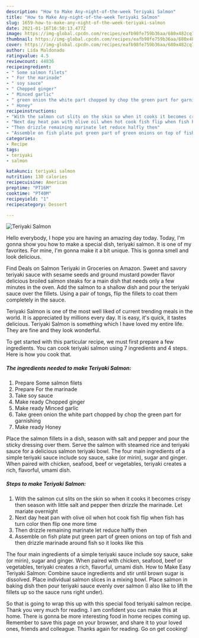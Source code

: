 ```yaml
---
description: "How to Make Any-night-of-the-week Teriyaki Salmon"
title: "How to Make Any-night-of-the-week Teriyaki Salmon"
slug: 1659-how-to-make-any-night-of-the-week-teriyaki-salmon
date: 2021-01-16T16:50:13.477Z
image: https://img-global.cpcdn.com/recipes/eafb98fe759b36aa/680x482cq70/teriyaki-salmon-recipe-main-photo.jpg
thumbnail: https://img-global.cpcdn.com/recipes/eafb98fe759b36aa/680x482cq70/teriyaki-salmon-recipe-main-photo.jpg
cover: https://img-global.cpcdn.com/recipes/eafb98fe759b36aa/680x482cq70/teriyaki-salmon-recipe-main-photo.jpg
author: Lida Maldonado
ratingvalue: 4.5
reviewcount: 44836
recipeingredient:
- " Some salmon filets"
- " For the marinade"
- " soy sauce"
- " Chopped ginger"
- " Minced garlic"
- " green onion the white part chopped by chop the green part for garnishing"
- " Honey"
recipeinstructions:
- "With the salmon cut slits on the skin so when it cooks it becomes crispy then season with little salt and pepper then drizzle the marinade. Let mariate overnight"
- "Next day heat pan with olive oil when hot cook fish flip when fish has turn color then flip one more time"
- "Then drizzle remaining marinate let reduce halfly then"
- "Assemble on fish plate put green part of green onions on top of fish and then drizzle marinade around fish so it looks like this"
categories:
- Recipe
tags:
- teriyaki
- salmon

katakunci: teriyaki salmon 
nutrition: 130 calories
recipecuisine: American
preptime: "PT16M"
cooktime: "PT40M"
recipeyield: "1"
recipecategory: Dessert

---
```



![Teriyaki Salmon](https://img-global.cpcdn.com/recipes/eafb98fe759b36aa/680x482cq70/teriyaki-salmon-recipe-main-photo.jpg)

Hello everybody, I hope you are having an amazing day today. Today, I'm gonna show you how to make a special dish, teriyaki salmon. It is one of my favorites. For mine, I'm gonna make it a bit unique. This is gonna smell and look delicious.

Find Deals on Salmon Teriyaki in Groceries on Amazon. Sweet and savory teriyaki sauce with sesame seeds and ground mustard powder flavor delicious broiled salmon steaks for a main dish that needs only a few minutes in the oven. Add the salmon to a shallow dish and pour the teriyaki sauce over the fillets. Using a pair of tongs, flip the fillets to coat them completely in the sauce.

Teriyaki Salmon is one of the most well liked of current trending meals in the world. It is appreciated by millions every day. It is easy, it's quick, it tastes delicious. Teriyaki Salmon is something which I have loved my entire life. They are fine and they look wonderful.


To get started with this particular recipe, we must first prepare a few ingredients. You can cook teriyaki salmon using 7 ingredients and 4 steps. Here is how you cook that.

<!--inarticleads1-->

##### The ingredients needed to make Teriyaki Salmon:

1. Prepare  Some salmon filets
1. Prepare  For the marinade
1. Take  soy sauce
1. Make ready  Chopped ginger
1. Make ready  Minced garlic
1. Take  green onion the white part chopped by chop the green part for garnishing
1. Make ready  Honey


Place the salmon fillets in a dish, season with salt and pepper and pour the sticky dressing over them. Serve the salmon with steamed rice and teriyaki sauce for a delicious salmon teriyaki bowl. The four main ingredients of a simple teriyaki sauce include soy sauce, sake (or mirin), sugar and ginger. When paired with chicken, seafood, beef or vegetables, teriyaki creates a rich, flavorful, umami dish. 

<!--inarticleads2-->

##### Steps to make Teriyaki Salmon:

1. With the salmon cut slits on the skin so when it cooks it becomes crispy then season with little salt and pepper then drizzle the marinade. Let mariate overnight
1. Next day heat pan with olive oil when hot cook fish flip when fish has turn color then flip one more time
1. Then drizzle remaining marinate let reduce halfly then
1. Assemble on fish plate put green part of green onions on top of fish and then drizzle marinade around fish so it looks like this


The four main ingredients of a simple teriyaki sauce include soy sauce, sake (or mirin), sugar and ginger. When paired with chicken, seafood, beef or vegetables, teriyaki creates a rich, flavorful, umami dish. How to Make Easy Teriyaki Salmon: Combine sauce ingredients and stir until brown sugar is dissolved. Place individual salmon slices in a mixing bowl. Place salmon in baking dish then pour teriyaki sauce evenly over salmon (I also like to lift the fillets up so the sauce runs right under). 

So that is going to wrap this up with this special food teriyaki salmon recipe. Thank you very much for reading. I am confident you can make this at home. There is gonna be more interesting food in home recipes coming up. Remember to save this page on your browser, and share it to your loved ones, friends and colleague. Thanks again for reading. Go on get cooking!
